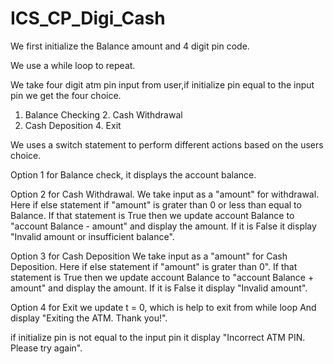 # ICS_CP_Digi_Cash
We first initialize the Balance amount and 4 digit pin code.

We use a while loop to repeat.

We take four digit atm pin input from user,if initialize pin equal to the input pin we get the four choice.

1. Balance Checking             2. Cash Withdrawal
3. Cash Deposition              4. Exit

We uses a switch statement to perform different actions based on the users choice.

Option 1 for Balance check, it displays the account balance. 

Option 2 for Cash Withdrawal.
We take input as a "amount" for withdrawal.
Here if else statement if "amount" is grater than 0 or less than equal to Balance. If that statement is True then we update account Balance to "account Balance - amount" and  display the amount. 
If it is False it display "Invalid amount or insufficient balance".

Option 3 for Cash Deposition
We take input as a "amount" for Cash Deposition.
Here if else statement if "amount" is grater than 0". If that statement is True then we update account Balance to "account Balance + amount" and display the amount.
If it is False it display "Invalid amount".

Option 4 for Exit we update t = 0, which is help to exit from while loop
And display "Exiting the ATM. Thank you!".

if initialize pin is not equal to the input pin it display "Incorrect ATM PIN. Please try again".

